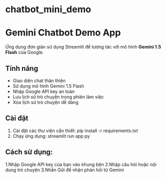 # chatbot_mini_demo
# Gemini Chatbot Demo App

Ứng dụng đơn giản sử dụng Streamlit để tương tác với mô hình **Gemini 1.5 Flash** của Google.

## Tính năng

- Giao diện chat thân thiện
- Sử dụng mô hình Gemini 1.5 Flash
- Nhập Google API key an toàn
- Lưu lịch sử trò chuyện trong phiên làm việc
- Xóa lịch sử trò chuyện dễ dàng

## Cài đặt

1. Cài đặt các thư viện cần thiết:
pip install -r requirements.txt
2. Chạy ứng dụng:
streamlit run app.py

## Cách sử dụng:
1.Nhập Google API key của bạn vào khung bên
2.Nhập câu hỏi hoặc nội dung trò chuyện
3.Nhấn Gửi để nhận phản hồi từ Gemini



